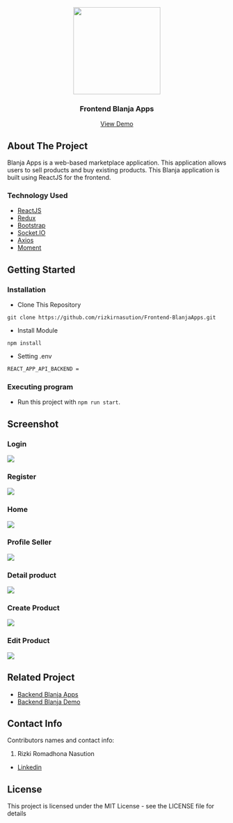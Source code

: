 <div align="center">
  <img src="./readme/logo.png" width="200px" height="200px" />
</div>
<h3 align="center">Frontend Blanja Apps</h3>
<p align="center">
  <a href="https://frontend-blanja-apps.vercel.app/">View Demo</a>
</p>

<!-- ABOUT THE PROJECT -->

## About The Project

Blanja Apps is a web-based marketplace application. This application allows users to sell products and buy existing products. This Blanja application is built using ReactJS for the frontend.

### Technology Used

- [ReactJS](https://reactjs.org/)
- [Redux](https://redux.js.org/)
- [Bootstrap](https://getbootstrap.com/)
- [Socket.IO](https://socket.io/)
- [Axios](https://github.com/axios/axios)
- [Moment](https://momentjs.com/)

<!-- GETTING STARTED -->

## Getting Started

### Installation

- Clone This Repository

`git clone https://github.com/rizkirnasution/Frontend-BlanjaApps.git`

- Install Module

`npm install`

- Setting .env

```bash
REACT_APP_API_BACKEND =
```

### Executing program

- Run this project with `npm run start`.

<!-- SCREENSHOT -->

## Screenshot

### Login

<img src="./readme/ss-login.PNG" />

### Register

<img src="./readme/ss-register.PNG" />

### Home

<img src="./readme/ss-home.PNG" />

### Profile Seller

<img src="./readme/ss-profile-seller.PNG" />

### Detail product

<img src="./readme/ss-detailproduct.PNG" />

### Create Product

<img src="./readme/ss-create-product.PNG" />

### Edit Product

<img src="./readme/ss-edit-product.PNG" />

<!-- RELATED PROJECT -->

## Related Project

- [Backend Blanja Apps](https://github.com/rizkirnasution/Backend-BlanjaApps.git)
- [Backend Blanja Demo](https://blanja-backend2-production.up.railway.app/)

<!-- CONTACT INFO -->

## Contact Info

Contributors names and contact info:

1. Rizki Romadhona Nasution

- [Linkedin](https://www.linkedin.com/in/rizkiromadhonanasution)

## License

This project is licensed under the MIT License - see the LICENSE file for details
